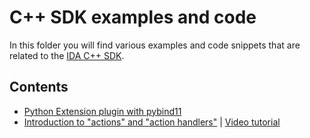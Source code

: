 # C++ SDK examples and code

In this folder you will find various examples and code snippets that are related to the [IDA C++ SDK](https://hex-rays.com/products/ida/support/sdkdoc/index.html).

## Contents

- [Python Extension plugin with pybind11](./python_ext/README.md)
- [Introduction to "actions" and "action handlers"](./actions-and-handlers) | [Video tutorial](https://www.youtube.com/watch?v=51j-DX4CqlQ)
